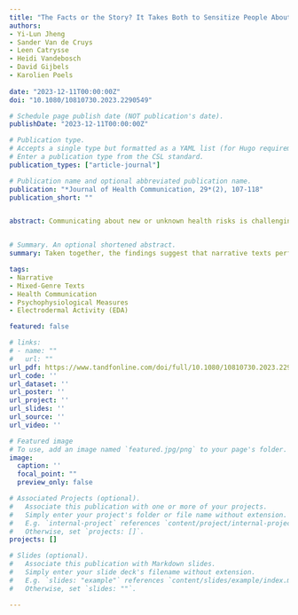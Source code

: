 ```yaml
---
title: "The Facts or the Story? It Takes Both to Sensitize People About Unknown Health Hazards"
authors:
- Yi-Lun Jheng
- Sander Van de Cruys
- Leen Catrysse
- Heidi Vandebosch
- David Gijbels
- Karolien Poels
  
date: "2023-12-11T00:00:00Z"
doi: "10.1080/10810730.2023.2290549"

# Schedule page publish date (NOT publication's date).
publishDate: "2023-12-11T00:00:00Z"

# Publication type.
# Accepts a single type but formatted as a YAML list (for Hugo requirements).
# Enter a publication type from the CSL standard.
publication_types: ["article-journal"]

# Publication name and optional abbreviated publication name.
publication: "*Journal of Health Communication, 29*(2), 107-118"
publication_short: ""


abstract: Communicating about new or unknown health risks is challenging because it requires audiences to engage with and process novel and often complex health information. This study examines how texts can convey awareness and increase knowledge about health risks people are unaware of. The focus is on how text genre (narrative, expository, and mixed-genre) affects relevant emotional (arousal, transportation) and cognitive outcomes (knowledge and risk severity), measured using both online (electrodermal activity) and offline self-report measures. Mixed-effects model analyses revealed that narrative texts exhibit the highest self-reported arousal, transportation, and risk severity. Additionally, transportation mediates the relationship between text genre and risk severity. Ultimately, mixed-genre texts produced significantly higher arousal peaks and confidence ratings on knowledge posttests compared to expository texts. Taken together, the findings suggest that narrative texts perform better at raising awareness, whereas mixed-genre texts seem more effective in learning. The implications for health risk communication are discussed.


# Summary. An optional shortened abstract.
summary: Taken together, the findings suggest that narrative texts perform better at raising awareness, whereas mixed-genre texts seem more effective in learning. The implications for health risk communication are discussed.

tags:
- Narrative
- Mixed-Genre Texts
- Health Communication
- Psychophysiological Measures
- Electrodermal Activity (EDA)

featured: false

# links:
# - name: ""
#   url: ""
url_pdf: https://www.tandfonline.com/doi/full/10.1080/10810730.2023.2290549
url_code: ''
url_dataset: ''
url_poster: ''
url_project: ''
url_slides: ''
url_source: ''
url_video: ''

# Featured image
# To use, add an image named `featured.jpg/png` to your page's folder. 
image:
  caption: ''
  focal_point: ""
  preview_only: false

# Associated Projects (optional).
#   Associate this publication with one or more of your projects.
#   Simply enter your project's folder or file name without extension.
#   E.g. `internal-project` references `content/project/internal-project/index.md`.
#   Otherwise, set `projects: []`.
projects: []

# Slides (optional).
#   Associate this publication with Markdown slides.
#   Simply enter your slide deck's filename without extension.
#   E.g. `slides: "example"` references `content/slides/example/index.md`.
#   Otherwise, set `slides: ""`.

---
```

